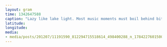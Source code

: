 ```yaml
---
layout: gram
time: 1342647588
caption: "Lazy like lake light. Most music moments must boil behind bitter blood."
latitude: 
longitude: 
media:
- media/posts/201207/11191590_812294715518614_498400288_n_17842276015000351.jpg
---
```

